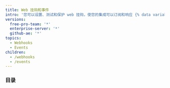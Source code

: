 ```yaml
---
title: Web 挂钩和事件
intro: '您可以设置、测试和保护 web 挂钩，使您的集成可以订阅和响应 {% data variables.product.prodname_dotcom %} 上的事件。'
versions:
  free-pro-team: '*'
  enterprise-server: '*'
  github-ae: '*'
topics:
  - Webhooks
  - Events
children:
  - /webhooks
  - /events
---
```

### 目录
